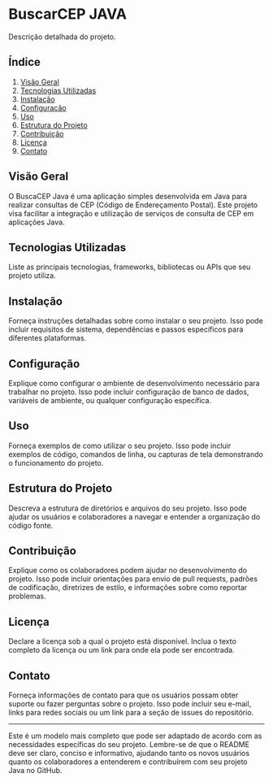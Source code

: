 # BuscarCEP JAVA

Descrição detalhada do projeto.

## Índice

1. [Visão Geral](#visão-geral)
2. [Tecnologias Utilizadas](#tecnologias-utilizadas)
3. [Instalação](#instalação)
4. [Configuração](#configuração)
5. [Uso](#uso)
6. [Estrutura do Projeto](#estrutura-do-projeto)
7. [Contribuição](#contribuição)
8. [Licença](#licença)
9. [Contato](#contato)

## Visão Geral

O BuscaCEP Java é uma aplicação simples desenvolvida em Java para realizar consultas de CEP (Código de Endereçamento Postal). Este projeto visa facilitar a integração e utilização de serviços de consulta de CEP em aplicações Java.

## Tecnologias Utilizadas

Liste as principais tecnologias, frameworks, bibliotecas ou APIs que seu projeto utiliza.

## Instalação

Forneça instruções detalhadas sobre como instalar o seu projeto. Isso pode incluir requisitos de sistema, dependências e passos específicos para diferentes plataformas.

## Configuração

Explique como configurar o ambiente de desenvolvimento necessário para trabalhar no projeto. Isso pode incluir configuração de banco de dados, variáveis de ambiente, ou qualquer configuração específica.

## Uso

Forneça exemplos de como utilizar o seu projeto. Isso pode incluir exemplos de código, comandos de linha, ou capturas de tela demonstrando o funcionamento do projeto.

## Estrutura do Projeto

Descreva a estrutura de diretórios e arquivos do seu projeto. Isso pode ajudar os usuários e colaboradores a navegar e entender a organização do código fonte.

## Contribuição

Explique como os colaboradores podem ajudar no desenvolvimento do projeto. Isso pode incluir orientações para envio de pull requests, padrões de codificação, diretrizes de estilo, e informações sobre como reportar problemas.

## Licença

Declare a licença sob a qual o projeto está disponível. Inclua o texto completo da licença ou um link para onde ela pode ser encontrada.

## Contato

Forneça informações de contato para que os usuários possam obter suporte ou fazer perguntas sobre o projeto. Isso pode incluir seu e-mail, links para redes sociais ou um link para a seção de issues do repositório.

---

Este é um modelo mais completo que pode ser adaptado de acordo com as necessidades específicas do seu projeto. Lembre-se de que o README deve ser claro, conciso e informativo, ajudando tanto os novos usuários quanto os colaboradores a entenderem e contribuírem com seu projeto Java no GitHub.
